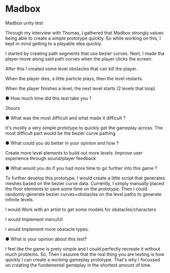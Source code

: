 # Madbox
Madbox unity test

Through my interview with Thomas, I gathered that Madbox strongly values being able to create a simple prototype quickly.
So while working on this, I kept in mind getting to a playable idea quickly.


I started by creating path segments that use bezier curves.
Next, I made tha player move along said path curves when the player clicks the screen.

After this I created some level obstacles that can kill the player.

When the player dies, a little particle plays, then the level restarts.

When the player finishes a level, the next level starts (2 levels that loop)



● How much time did this test take you ?

2hours

● What was the most difficult and what made it difficult ?

It's mostly a very simple prototype to quickly get the gameplay across.
The most difficult part would be the bezier curve pathing.

● What could you do better in your opinion and how ?

Create more level elements to build out more levels.
Improve user experience through sound/player feedback

● What would you do if you had more time to go further into this game ?

To further develop this prototype, I would create a little script that generates meshes based on the bezier curve data.
Currently, I simply manually placed the floor elements to save some time on the prototype.
Then I could randomly generate bezier curves+obstacles on the level paths to generate infinite levels.

I would Work with an artist to get some models for obstacles/characters

I would Implement menu/UI

I would Implement more obstacle types.


● What is your opinion about this test?

I feel like the game is prety simple and I could perfectly recreate it without much problems.
So, Then I assume that the real thing you are testing is how quickly I can create a working gameplay prototype.
That's why I focussed on creating the fundamental gameplay in the shortest amount of time.





